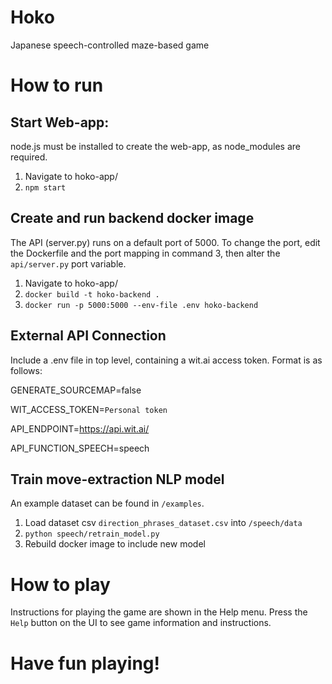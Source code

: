 # Hoko

Japanese speech-controlled maze-based game

# How to run

## Start Web-app:

node.js must be installed to create the web-app, as node_modules are required.

1. Navigate to hoko-app/
2. `npm start`

## Create and run backend docker image

The API (server.py) runs on a default port of 5000. To change the port, edit the Dockerfile and the port mapping in command 3, then alter the `api/server.py` port variable.

1. Navigate to hoko-app/
2. `docker build -t hoko-backend .`
3. `docker run -p 5000:5000 --env-file .env hoko-backend`

## External API Connection

Include a .env file in top level, containing a wit.ai access token. Format is as follows:

GENERATE_SOURCEMAP=false

WIT_ACCESS_TOKEN=`Personal token`
  
API_ENDPOINT=https://api.wit.ai/
  
API_FUNCTION_SPEECH=speech

## Train move-extraction NLP model

An example dataset can be found in `/examples`.

1. Load dataset csv `direction_phrases_dataset.csv` into `/speech/data`
2. `python speech/retrain_model.py`
3. Rebuild docker image to include new model

# How to play

Instructions for playing the game are shown in the Help menu. Press the `Help` button on the UI to see game information and instructions.

# Have fun playing!
